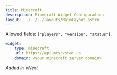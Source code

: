 ```yaml
---
title: Minecraft
description: Minecraft Widget Configuration
layout: ../../../layouts/MainLayout.astro
---
```


Allowed fields: `["players", "version", "status"]`.

```yaml
widget:
    type: minecraft
    url: https://api.mcsrvstat.us
    domain: <your minecraft server domain>
```

*Added in vNext*
